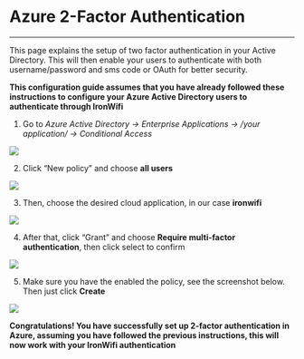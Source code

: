 # **Azure 2-Factor Authentication**
---
This page explains the setup of two factor authentication in your Active Directory. This will then enable your users to authenticate with both username/password and sms code or OAuth for better security.

**This configuration guide assumes that you have already followed these instructions to configure your Azure Active Directory users to authenticate through IronWifi**

1. Go to _Azure Active Directory -> Enterprise Applications -> /your application/ -> Conditional Access_

![](https://raw.githubusercontent.com/IronWifi/docs/master/user_Guide/Connectors/azure_2fa/azure.png)

2. Click “New policy” and choose **all users**

![](https://raw.githubusercontent.com/IronWifi/docs/master/user_Guide/Connectors/azure_2fa/azure2.png)

3. Then, choose the desired cloud application, in our case **ironwifi**

![](https://raw.githubusercontent.com/IronWifi/docs/master/user_Guide/Connectors/azure_2fa/azure3.png)

4. After that, click “Grant” and choose **Require multi-factor authentication**, then click select to confirm

![](https://raw.githubusercontent.com/IronWifi/docs/master/user_Guide/Connectors/azure_2fa/azure4.png)

5. Make sure you have the enabled the policy, see the screenshot below. Then just click **Create**

![](https://raw.githubusercontent.com/IronWifi/docs/master/user_Guide/Connectors/azure_2fa/azure5.png)

**Congratulations! You have successfully set up 2-factor authentication in Azure, assuming you have followed the previous instructions, this will now work with your IronWifi authentication**
